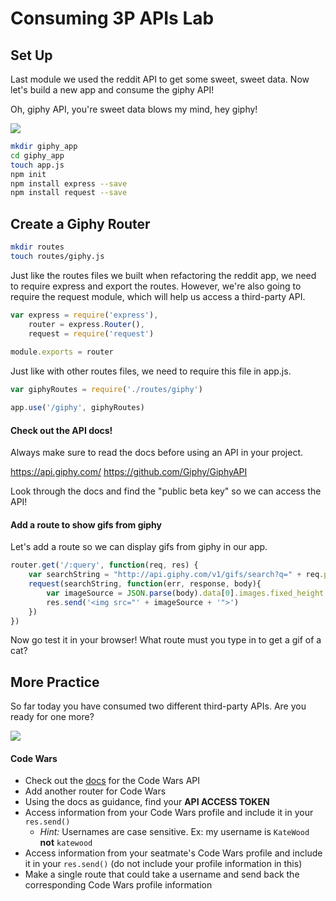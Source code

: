 # Consuming 3P APIs Lab

## Set Up

Last module we used the reddit API to get some sweet, sweet data. Now let's build a new app and consume the giphy API!

Oh, giphy API, you're sweet data blows my mind, hey giphy!

![](https://media3.giphy.com/media/wsxZft3JesKf6/200.gif)

``` bash
mkdir giphy_app
cd giphy_app
touch app.js
npm init
npm install express --save
npm install request --save
```

## Create a Giphy Router

```bash
mkdir routes
touch routes/giphy.js
```

Just like the routes files we built when refactoring the reddit app, we need to require express and export the routes. However, we're also going to require the request module, which will help us access a third-party API.

```javascript
var express = require('express'),
    router = express.Router(),
    request = require('request')
	
module.exports = router
```

Just like with other routes files, we need to require this file in app.js.

```javascript
var giphyRoutes = require('./routes/giphy')

app.use('/giphy', giphyRoutes)
```

#### Check out the API docs!

Always make sure to read the docs before using an API in your project.

<https://api.giphy.com/>
<https://github.com/Giphy/GiphyAPI>

Look through the docs and find the "public beta key" so we can access the API!

#### Add a route to show gifs from giphy

Let's add a route so we can display gifs from giphy in our app.

```javascript
router.get('/:query', function(req, res) {
	var searchString = "http://api.giphy.com/v1/gifs/search?q=" + req.params.query + "&api_key=dc6zaTOxFJmzC"
	request(searchString, function(err, response, body){
		var imageSource = JSON.parse(body).data[0].images.fixed_height.url
		res.send('<img src="' + imageSource + '">')
	})
})
```

Now go test it in your browser! What route must you type in to get a gif of a cat?

## More Practice

So far today you have consumed two different third-party APIs. Are you ready for one more?

![](https://media1.giphy.com/media/QW5nKIoebG8y4/200.gif)

#### Code Wars
- Check out the [docs](http://dev.codewars.com/#api-reference) for the Code Wars API
- Add another router for Code Wars
- Using the docs as guidance, find your **API ACCESS TOKEN**
- Access information from your Code Wars profile and include it in your `res.send()`
  - *Hint:* Usernames are case sensitive. Ex: my username is `KateWood` **not** `katewood`
- Access information from your seatmate's Code Wars profile and include it in your `res.send()` (do not include your profile information in this)
- Make a single route that could take a username and send back the corresponding Code Wars profile information